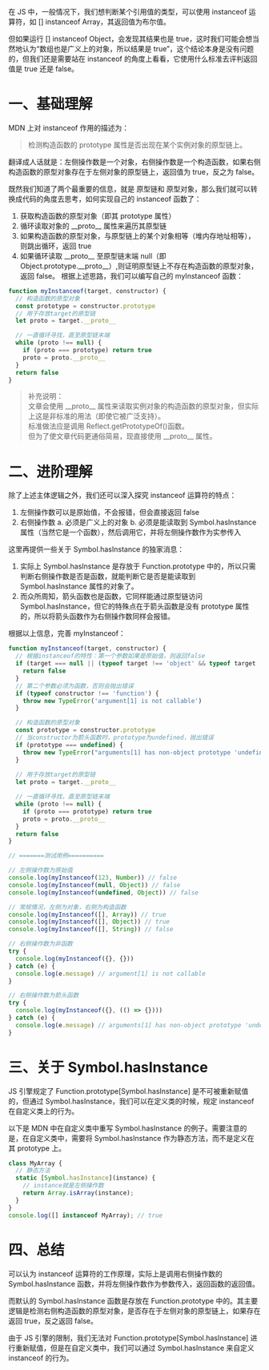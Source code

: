 在 JS 中，一般情况下，我们想判断某个引用值的类型，可以使用 instanceof 运算符，如 [] instanceof Array，其返回值为布尔值。    

但如果运行 [] instanceof Object，会发现其结果也是 true，这时我们可能会想当然地认为“数组也是广义上的对象，所以结果是 true”，这个结论本身是没有问题的，但我们还是需要站在 instanceof 的角度上看看，它使用什么标准去评判返回值是 true 还是 false。

# 一、基础理解
MDN 上对 instanceof 作用的描述为：    
> 检测构造函数的 prototype 属性是否出现在某个实例对象的原型链上。

翻译成人话就是：左侧操作数是一个对象，右侧操作数是一个构造函数，如果右侧构造函数的原型对象存在于左侧对象的原型链上，返回值为 true，反之为 false。

既然我们知道了两个最重要的信息，就是 原型链和 原型对象，那么我们就可以转换成代码的角度去思考，如何实现自己的 instanceof 函数了：
1. 获取构造函数的原型对象（即其 prototype 属性）
2. 循环读取对象的 \_\_proto\_\_ 属性来遍历其原型链
3. 如果构造函数的原型对象，与原型链上的某个对象相等（堆内存地址相等），则跳出循环，返回 true
4. 如果循环读取 \_\_proto\_\_ 至原型链末端 null（即 Object.prototype.\_\_proto\_\_）,则证明原型链上不存在构造函数的原型对象，返回 false。
根据上述思路，我们可以编写自己的 myInstanceof 函数：
```javascript
function myInstanceof(target, constructor) {
  // 构造函数的原型对象
  const prototype = constructor.prototype
  // 用于存放target的原型链
  let proto = target.__proto__

  // 一直循环寻找，直至原型链末端
  while (proto !== null) {
    if (proto === prototype) return true
    proto = proto.__proto__
  }
  return false
}
```

> 补充说明：   
文章会使用 \_\_proto\_\_ 属性来读取实例对象的构造函数的原型对象，但实际上这是非标准的用法（即使它被广泛支持）。    
标准做法应是调用 Reflect.getPrototypeOf()函数。   
但为了使文章代码更通俗简易，现直接使用 \_\_proto\_\_ 属性。

# 二、进阶理解
除了上述主体逻辑之外，我们还可以深入探究 instanceof 运算符的特点：
1. 左侧操作数可以是原始值，不会报错，但会直接返回 false
2. 右侧操作数
  a. 必须是广义上的对象
  b. 必须是能读取到 Symbol.hasInstance 属性（当然它是一个函数），然后调用它，并将左侧操作数作为实参传入

这里再提供一些关于 Symbol.hasInstance 的独家消息：
1. 实际上 Symbol.hasInstance 是存放于 Function.prototype 中的，所以只需判断右侧操作数是否是函数，就能判断它是否是能读取到 Symbol.hasInstance 属性的对象了。
2. 而众所周知，箭头函数也是函数，它同样能通过原型链访问 Symbol.hasInstance，但它的特殊点在于箭头函数是没有 prototype 属性的，所以将箭头函数作为右侧操作数同样会报错。

根据以上信息，完善 myInstanceof：
```javascript
function myInstanceof(target, constructor) {
  // 根据instanceof的特性：第一个参数如果是原始值，则返回false
  if (target === null || (typeof target !== 'object' && typeof target !== 'function')) {
    return false
  }
  // 第二个参数必须为函数，否则会抛出错误
  if (typeof constructor !== 'function') {
    throw new TypeError('argument[1] is not callable')
  }

  // 构造函数的原型对象
  const prototype = constructor.prototype
  // 当constructor为箭头函数时，prototype为undefined，抛出错误
  if (prototype === undefined) {
    throw new TypeError("arguments[1] has non-object prototype 'undefined' in instanceof check")
  } 
  
  // 用于存放target的原型链
  let proto = target.__proto__

  // 一直循环寻找，直至原型链末端
  while (proto !== null) {
    if (proto === prototype) return true
    proto = proto.__proto__
  }
  return false
}

// =======测试用例==========

// 左侧操作数为原始值
console.log(myInstanceof(123, Number)) // false
console.log(myInstanceof(null, Object)) // false
console.log(myInstanceof(undefined, Object)) // false

// 常规情况，左侧为对象，右侧为构造函数
console.log(myInstanceof([], Array)) // true
console.log(myInstanceof([], Object)) // true
console.log(myInstanceof([], String)) // false

// 右侧操作数为非函数
try {
  console.log(myInstanceof({}, {}))
} catch (e) {
  console.log(e.message) // argument[1] is not callable
}

// 右侧操作数为箭头函数
try {
  console.log(myInstanceof({}, (() => {})))
} catch (e) {
  console.log(e.message) // arguments[1] has non-object prototype 'undefined' in instanceof check
}
```

# 三、关于 Symbol.hasInstance
JS 引擎规定了 Function.prototype[Symbol.hasInstance] 是不可被重新赋值的，但通过 Symbol.hasInstance，我们可以在定义类的时候，规定 instanceof 在自定义类上的行为。 

以下是 MDN 中在自定义类中重写 Symbol.hasInstance 的例子。需要注意的是，在自定义类中，需要将 Symbol.hasInstance 作为静态方法，而不是定义在其 prototype 上。
```javascript
class MyArray {
  // 静态方法
  static [Symbol.hasInstance](instance) {
    // instance就是左侧操作数
    return Array.isArray(instance);
  }
}
console.log([] instanceof MyArray); // true
```

# 四、总结
可以认为 instanceof 运算符的工作原理，实际上是调用右侧操作数的 Symbol.hasInstance 函数，并将左侧操作数作为参数传入，返回函数的返回值。  

而默认的 Symbol.hasInstance 函数是存放在 Function.prototype 中的。其主要逻辑是检测右侧构造函数的原型对象，是否存在于左侧对象的原型链上，如果存在返回 true，反之返回 false。

由于 JS 引擎的限制，我们无法对 Function.prototype[Symbol.hasInstance] 进行重新赋值，但是在自定义类中，我们可以通过 Symbol.hasInstance 来自定义 instanceof 的行为。
